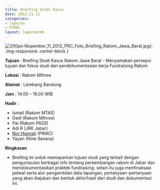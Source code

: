 ```yaml
---
title: Breifing Studi Kasus
date: 2012-11-11
categories:
- laporan
- PIRAC
layout: laporancmb
---
```



![200px-Nopember_11_2012_PRC_Foto_Briefing_Rakom_Jawa_Barat.jpg](/uploads/200px-Nopember_11_2012_PRC_Foto_Briefing_Rakom_Jawa_Barat.jpg){: .img-responsive .center-block }


**Tujuan** : Breifing Studi Kasus Rakom Jawa Barat - Menyamakan persepsi tujuan dan fokus studi dan pendokumentasian kerja Fundraising Rakom 

**Lokasi** : Rakom Mthree 

**Alamat** : Lembang Bandung 

**Jam** : 14.00 – 16.00 WIB 

**Hadir** :
* Ismail (Rakom MTAS)
* Dedi (Rakom Mthree)
* Pai (Rakom PASS)
* Adi R (JRK Jabar)
* [Nor Hiqmah](http://wiki.ciptamedia.org/wiki/Nor_Hiqmah) (PIRAC)
* Yayan (Nine Savana)

**Ringkasan**  
* Breifing ini untuk memaparkan tujuan studi yang terkait dengan pengumpulan berbagai info tentang perkembangan rakom di Jabar dan mendokumentasikan praktek fundraising. selain itu juga menfinalisasi jadwal serta alur pengambilan data lapangan, pertanyaan-pertanyaan yang akan diajukan dan bentuk akhir/hasil dari studi dan dokumentasi ini.
